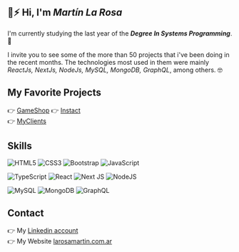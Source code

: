 ## 👋⚡ Hi, I'm *Martín La Rosa*
I'm currently studying the last year of the ***Degree In Systems Programming***. 🤙   

I invite you to see some of the more than 50 projects that i've been doing in the recent months. The technologies most used in them were mainly *ReactJs, NextJs, NodeJs, MySQL, MongoDB, GraphQL*, among others. 🤓

## My Favorite Projects 
👉 [GameShop](https://github.com/MartinLaRosa27/GameShop) 
👉 [Instact](https://github.com/MartinLaRosa27/Instact)  
👉 [MyClients](https://github.com/MartinLaRosa27/MyClients)  

## Skills 
![HTML5](https://img.shields.io/badge/html5-%23E34F26.svg?style=for-the-badge&logo=html5&logoColor=white)
![CSS3](https://img.shields.io/badge/css3-%231572B6.svg?style=for-the-badge&logo=css3&logoColor=white)
![Bootstrap](https://img.shields.io/badge/bootstrap-%23563D7C.svg?style=for-the-badge&logo=bootstrap&logoColor=white)
![JavaScript](https://img.shields.io/badge/javascript-%23323330.svg?style=for-the-badge&logo=javascript&logoColor=%23F7DF1E)

![TypeScript](https://img.shields.io/badge/typescript-%23007ACC.svg?style=for-the-badge&logo=typescript&logoColor=white)
![React](https://img.shields.io/badge/react-%2320232a.svg?style=for-the-badge&logo=react&logoColor=%2361DAFB)
![Next JS](https://img.shields.io/badge/Next-black?style=for-the-badge&logo=next.js&logoColor=white)
![NodeJS](https://img.shields.io/badge/node.js-6DA55F?style=for-the-badge&logo=node.js&logoColor=white)

![MySQL](https://img.shields.io/badge/mysql-%2300f.svg?style=for-the-badge&logo=mysql&logoColor=white)
![MongoDB](https://img.shields.io/badge/MongoDB-%234ea94b.svg?style=for-the-badge&logo=mongodb&logoColor=white)
![GraphQL](https://img.shields.io/badge/-GraphQL-E10098?style=for-the-badge&logo=graphql&logoColor=white)


## Contact
👉 My [Linkedin account](https://www.linkedin.com/in/martin-la-rosa/)   
👉 My Website [larosamartin.com.ar](https://larosamartin.com.ar/)

